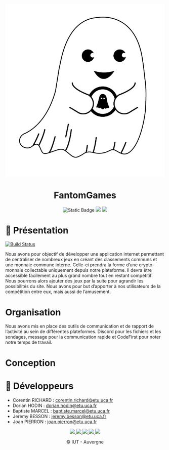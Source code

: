 <div align = center>

<img src="assets/FantomGamesIcon.png" width="1050" height="">

</div>


<div align = center>


# **FantomGames**
![Static Badge](https://img.shields.io/badge/solidity-solidity?style=for-the-badge&logo=solidity&color=2B247C)
![](https://img.shields.io/badge/Flutter-02569B?style=for-the-badge&logo=flutter&logoColor=white)
![](https://img.shields.io/badge/Dart-0175C2?style=for-the-badge&logo=dart&logoColor=white)
</div>







# :bookmark: Présentation


[![Build Status](https://codefirst.iut.uca.fr/api/badges/fantom_games/FantomGames/status.svg)](https://codefirst.iut.uca.fr/Spelltastic/Spelltastic)

Nous avons pour objectif de développer une application internet permettant de centraliser de nombreux jeux en créant des classements communs et une monnaie commune interne. Celle-ci prendra la forme d’une crypto-monnaie collectable uniquement depuis notre plateforme. Il devra être accessible facilement au plus grand nombre tout en restant compétitif. Nous pourrons alors ajouter des jeux par la suite pour agrandir les possibilités du site. Nous avons pour but d’apporter à nos utilisateurs de la compétition entre eux, mais aussi de l’amusement.

# Organisation

Nous avons mis en place des outils de communication et de rapport de l’activité au sein de différentes plateformes. Discord pour les fichiers et les sondages, message pour la communication rapide et CodeFirst pour noter notre temps de travail.

# Conception 

# :construction: Développeurs

- Corentin RICHARD : corentin.richard@etu.uca.fr
- Dorian HODIN : dorian.hodin@etu.uca.fr
- Baptiste MARCEL : baptiste.marcel@etu.uca.fr
- Jeremy BESSON : jeremy.besson@etu.uca.fr
- Joan PIERRON : joan.pierron@etu.uca.fr

<div align="center">
<a href = "https://codefirst.iut.uca.fr/git/corentin.richard">
<img src="https://codefirst.iut.uca.fr/git/avatars/4372364870f18ab9104f13222fa84d2e?size=870" width="50" >
</a>
<a href = "https://codefirst.iut.uca.fr/git/dorian.hodin">
<img src="https://codefirst.iut.uca.fr/git/avatars/d6f97dbdf66352b0b66685e144aa1ee5?size=870" width="50" >
</a>
<a href = "https://codefirst.iut.uca.fr/git/baptiste.marcel">
<img src="https://codefirst.iut.uca.fr/git/avatars/6b1f2a8b8f636d8f4d315b060075578f?size=870" width="50" >
</a>
<a href = "https://codefirst.iut.uca.fr/git/jeremy.besson">
<img src="https://codefirst.iut.uca.fr/git/avatars/808bc8183cdd61456a1a5aa739524ef5?size=870" width="50" >
</a>
<a href = "https://codefirst.iut.uca.fr/git/joan.pierron">
<img src="https://codefirst.iut.uca.fr/git/avatars/97e8e0b741fb98dfb42073cc8c358582?size=870" width="50" >
</a>

© IUT - Auvergne
</div>
